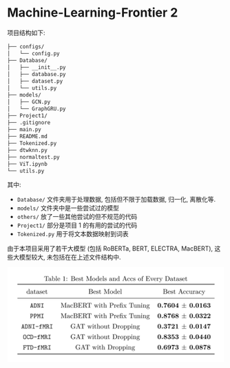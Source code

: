 # Machine-Learning-Frontier 2

项目结构如下:

```
├── configs/
│   └── config.py
├── Database/
│   ├── __init__.py
│   ├── database.py
│   ├── dataset.py
│   └── utils.py
├── models/
│   ├── GCN.py
│   └── GraphGRU.py
├── Project1/
├── .gitignore
├── main.py
├── README.md
├── Tokenized.py
├── dtwknn.py
├── normaltest.py
├── ViT.ipynb
└── utils.py
```

其中:
- `Database/` 文件夹用于处理数据, 包括但不限于加载数据, 归一化, 离散化等.
- `models/` 文件夹中是一些尝试过的模型
- `others/` 放了一些其他尝试的但不规范的代码
- `Project1/` 部分是项目 1 的有用的尝试的代码
- `Tokenized.py` 用于将文本数据映射到词表

由于本项目采用了若干大模型 (包括 RoBERTa, BERT, ELECTRA, MacBERT), 这些大模型较大, 未包括在在上述文件结构中.

![](https://raw.githubusercontent.com/baoduoxu/BlogImage/main/image/202312080208829.png)
